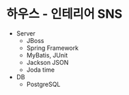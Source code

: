 # 하우스 - 인테리어 SNS

+ Server
  + JBoss
  + Spring Framework
  + MyBatis, JUnit
  + Jackson JSON
  + Joda time 
+ DB
  + PostgreSQL
